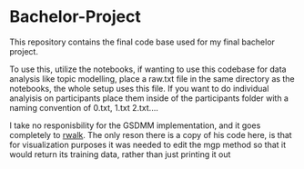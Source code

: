 # Bachelor-Project
This repository contains the final code base used for my final bachelor project.

To use this, utilize the notebooks, if wanting to use this codebase for data analysis like topic modelling, place a raw.txt file in the same directory as the notebooks, the whole setup uses this file. If you want to do individual analyisis on participants place them inside of the participants folder with a naming convention of 0.txt, 1.txt 2.txt....


I take no responisbility for the GSDMM implementation, and it goes completely to [rwalk](https://github.com/rwalk/gsdmm). The only reson there is a copy of his code here, is that for visualization purposes it was needed to edit the mgp method so that it would return its training data, rather than just printing it out
